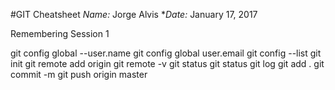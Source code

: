 #GIT Cheatsheet
*Name:* Jorge Alvis
**Date:* January 17, 2017


Remembering Session 1

git config global --user.name
git config global user.email
git config --list
git init
git remote add origin
git remote -v
git status
git status
git log
git add .
git commit -m
git push origin master